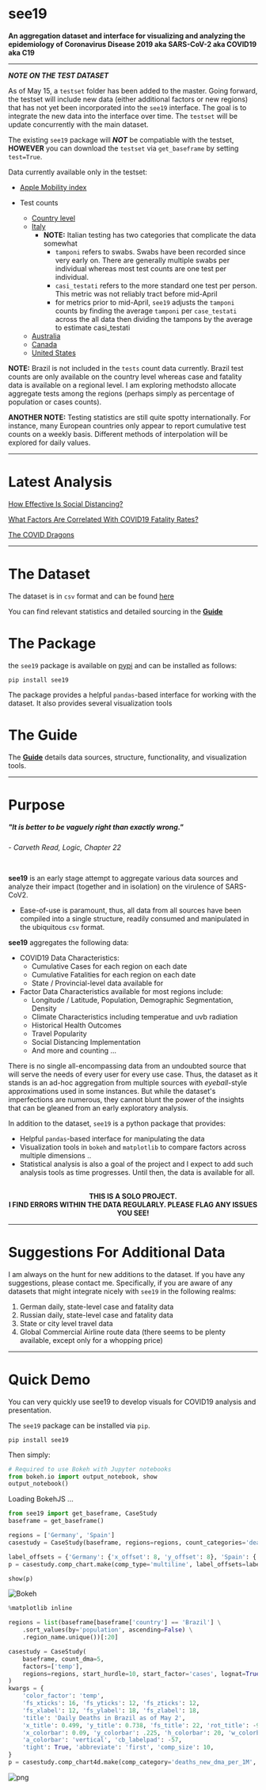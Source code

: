 # see19

**An aggregation dataset and interface for visualizing and analyzing the epidemiology of Coronavirus Disease 2019 aka SARS-CoV-2 aka COVID19 aka C19**

***
***NOTE ON THE TEST DATASET***

As of May 15, a `testset` folder has been added to the master. Going forward, the testset will include new data  (either additional factors or new regions) that has not yet been incorporated into the `see19` interface. The goal is to integrate the new data into the interface over time. The `testset` will be update concurrently with the main dataset.

The existing `see19` package will ***NOT*** be compatiable with the testset, **HOWEVER** you can download the `testset` via `get_baseframe` by setting `test=True`.

Data currently available only in the testset:

* [Apple Mobility index](https://www.apple.com/covid19/mobility)

* Test counts
    * [Country level](https://data.humdata.org/dataset/total-covid-19-tests-performed-by-country)
    * [Italy](https://github.com/pcm-dpc/COVID-19)
        * **NOTE:** Italian testing has two categories that complicate the data somewhat
            * `tamponi` refers to swabs. Swabs have been recorded since very early on. There are generally multiple swabs per individual whereas most test counts are one test per individual.
            * `casi_testati` refers to the more standard one test per person. This metric was not reliably tract before mid-April
            * for metrics prior to mid-April, `see19` adjusts the `tamponi` counts by finding the average `tamponi` per `case_testati` across the all data then dividing the tampons by the average to estimate casi_testati
    * [Australia](https://services1.arcgis.com/vHnIGBHHqDR6y0CR/arcgis/rest/services/COVID19_Time_Series/FeatureServer/0/query?where=1%3D1&outFields=*&outSR=4326&f=json)
    * [Canada](https://www.canada.ca/en/public-health/services/diseases/2019-novel-coronavirus-infection.html)
    * [United States](https://covidtracking.com/)


**NOTE:** Brazil is not included in the `tests` count data currently. Brazil test counts are only available on the country level whereas case and fatality data is available on a regional level. I am exploring methodsto allocate aggregate tests among the regions (perhaps simply as percentage of population or cases counts).

**ANOTHER NOTE:** Testing statistics are still quite spotty internationally. For instance, many European countries only appear to report cumulative test counts on a weekly basis. Different methods of interpolation will be explored for daily values.

***
# Latest Analysis
[How Effective Is Social Distancing?](https://ryanskene.github.io/see19/analysis/How%20Effective%20Is%20Social%20Distancing%3F.html)

[What Factors Are Correlated With COVID19 Fatality Rates?](https://ryanskene.github.io/see19/analysis/What%20Factors%20Are%20Correlated%20With%20COVID19%20Fatality%20Rates%3F.html)

[The COVID Dragons](https://ryanskene.github.io/see19/analysis/The%20COVID%20Dragons.html)

***
# The Dataset
The dataset is in `csv` format and can be found [here](https://github.com/ryanskene/see19/tree/master/dataset)

You can find relevant statistics and detailed sourcing in the **[Guide](https://ryanskene.github.io/see19/)**

# The Package

the `see19` package is available on [pypi](https://pypi.org/project/see19/) and can be installed as follows:

`pip install see19`

The package provides a helpful `pandas`-based interface for working with the dataset. It also provides several visualization tools 

# The Guide
The **[Guide](https://ryanskene.github.io/see19/)** details data sources, structure, functionality, and visualization tools.

***
# Purpose

##### _"It is better to be vaguely right than exactly wrong."_   

_- Carveth Read, Logic, Chapter 22_

<br/>

**see19** is an early stage attempt to aggregate various data sources and analyze their impact (together and in isolation) on the virulence of SARS-CoV2.

* Ease-of-use is paramount, thus, all data from all sources have been compiled into a single structure, readily consumed and manipulated in the ubiquitous `csv` format.

**see19** aggregates the following data:

* COVID19 Data Characteristics:
    * Cumulative Cases for each region on each date
    * Cumulative Fatalities for each region on each date
    * State / Provincial-level data available for
* Factor Data Characteristics available for most regions include:
    * Longitude / Latitude, Population, Demographic Segmentation, Density
    * Climate Characteristics including temperatue and uvb radiation
    * Historical Health Outcomes
    * Travel Popularity
    * Social Distancing Implementation
    * And more and counting ...

There is no single all-encompassing data from an undoubted source that will serve the needs of every user for every use case. Thus, the dataset as it stands is an ad-hoc aggregation from multiple sources with *eyeball*-style approximations used in some instances. But while the dataset's imperfections are numerous, they cannot blunt the power of the insights that can be gleaned from an early exploratory analysis.

In addition to the dataset, `see19` is a python package that provides:
* Helpful `pandas`-based interface for manipulating the data
* Visualization tools in `bokeh` and `matplotlib` to compare factors across multiple dimensions ..
* Statistical analysis is also a goal of the project and I expect to add such analysis tools as time progresses. Until then, the data is available for all.

<br/>
<div align="center"><b> THIS IS A SOLO PROJECT. <br/>I FIND ERRORS WITHIN THE DATA REGULARLY. PLEASE FLAG ANY ISSUES YOU SEE!</b></div>

***
# Suggestions For Additional Data

I am always on the hunt for new additions to the dataset. If you have any suggestions, please contact me. Specifically, if you are aware of any datasets that might integrate nicely with `see19` in the following realms:

1. German daily, state-level case and fatality data
2. Russian daily, state-level case and fatality data
3. State or city level travel data
4. Global Commercial Airline route data (there seems to be plenty available, except only for a whopping price)

***
# Quick Demo

You can very quickly use see19 to develop visuals for COVID19 analysis and presentation.

The `see19` package can be installed via `pip`.

`pip install see19`

Then simply:


```python
# Required to use Bokeh with Jupyter notebooks
from bokeh.io import output_notebook, show
output_notebook()
```



<div class="bk-root">
    <a href="https://bokeh.org" target="_blank" class="bk-logo bk-logo-small bk-logo-notebook"></a>
    <span id="1098">Loading BokehJS ...</span>
</div>





```python
from see19 import get_baseframe, CaseStudy
baseframe = get_baseframe()
```


```python
regions = ['Germany', 'Spain']
casestudy = CaseStudy(baseframe, regions=regions, count_categories='deaths_new_dma_per_1M')

label_offsets = {'Germany': {'x_offset': 8, 'y_offset': 8}, 'Spain': {'x_offset': 5, 'y_offset': 5}}  
p = casestudy.comp_chart.make(comp_type='multiline', label_offsets=label_offsets, width=750)

show(p)
```








<div class="bk-root" id="2cb9eebd-d32e-4a12-9471-f8c7f7499755" data-root-id="1100"></div>





![Bokeh](README_files/bokeh.png)


```python
%matplotlib inline
```


```python
regions = list(baseframe[baseframe['country'] == 'Brazil'] \
    .sort_values(by='population', ascending=False) \
    .region_name.unique())[:20]

casestudy = CaseStudy(
    baseframe, count_dma=5, 
    factors=['temp'],
    regions=regions, start_hurdle=10, start_factor='cases', lognat=True,
)
kwargs = {
    'color_factor': 'temp',
    'fs_xticks': 16, 'fs_yticks': 12, 'fs_zticks': 12,
    'fs_xlabel': 12, 'fs_ylabel': 18, 'fs_zlabel': 18,
    'title': 'Daily Deaths in Brazil as of May 2',
    'x_title': 0.499, 'y_title': 0.738, 'fs_title': 22, 'rot_title': -9.5,
    'x_colorbar': 0.09, 'y_colorbar': .225, 'h_colorbar': 20, 'w_colorbar': .01, 
    'a_colorbar': 'vertical', 'cb_labelpad': -57,
    'tight': True, 'abbreviate': 'first', 'comp_size': 10,
}
p = casestudy.comp_chart4d.make(comp_category='deaths_new_dma_per_1M', **kwargs)
```


![png](output_14_0.png)

